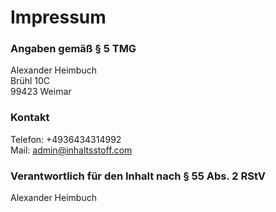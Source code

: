 <!--
publish: 2011-06-24
template: page
-->

Impressum
=========

### Angaben gemäß § 5 TMG

Alexander Heimbuch  
Brühl 10C  
99423 Weimar

### Kontakt

Telefon: +4936434314992  
Mail: admin@inhaltsstoff.com

### Verantwortlich für den Inhalt nach § 55 Abs. 2 RStV

Alexander Heimbuch